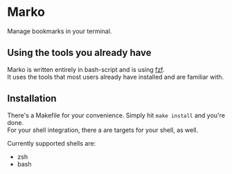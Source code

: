 # Marko
Manage bookmarks in your terminal.  

## Using the tools you already have
Marko is written entirely in bash-script and is using [fzf](https://github.com/junegunn/fzf).  
It uses the tools that most users already have installed and are familiar with.

## Installation
There's a Makefile for your convenience. Simply hit `make install` and you're done.  
For your shell integration, there a are targets for your shell, as well.

Currently supported shells are:
- zsh
- bash
